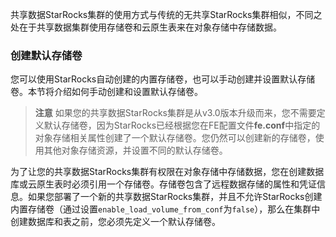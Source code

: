 
共享数据StarRocks集群的使用方式与传统的无共享StarRocks集群相似，不同之处在于共享数据集群使用存储卷和云原生表来在对象存储中存储数据。

### 创建默认存储卷

您可以使用StarRocks自动创建的内置存储卷，也可以手动创建并设置默认存储卷。本节将介绍如何手动创建和设置默认存储卷。

> **注意**
> 如果您的共享数据StarRocks集群是从v3.0版本升级而来，您不需要定义默认存储卷，因为StarRocks已经根据您在FE配置文件**fe.conf**中指定的对象存储相关属性创建了一个默认存储卷。您仍然可以创建新的存储卷，使用其他对象存储资源，并设置不同的默认存储卷。

为了让您的共享数据StarRocks集群有权限在对象存储中存储数据，您在创建数据库或云原生表时必须引用一个存储卷。存储卷包含了远程数据存储的属性和凭证信息。如果您部署了一个新的共享数据StarRocks集群，并且不允许StarRocks创建内置存储卷（通过设置`enable_load_volume_from_conf`为`false`），那么在集群中创建数据库和表之前，您必须先定义一个默认存储卷。
